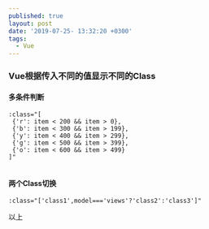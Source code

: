 ```yaml
---
published: true
layout: post
date: '2019-07-25- 13:32:20 +0300'
tags:
  - Vue
---
```

### Vue根据传入不同的值显示不同的Class

#### 多条件判断
```
:class="[
 {'r': item < 200 && item > 0},
 {'b': item < 300 && item > 199},
 {'y': item < 400 && item > 299},
 {'g': item < 500 && item > 399},
 {'o': item < 600 && item > 499}
]"
 
```

#### 两个Class切换

```
:class="['class1',model==='views'?'class2':'class3']"
```

以上
